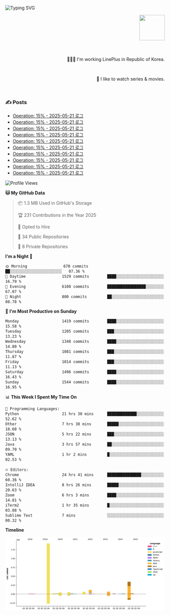 ![Typing SVG](https://readme-typing-svg.herokuapp.com/?lines=Hello,+I'm+Changkwon+😎&height=150&width=1024&size=40&color=458588&background=282828&center=true&vCenter=true&multiline=false&duration=2000&pause=0)

<div align=right>
  <a href="https://github.com/devxb/gitanimals">
    <img
      src="https://render.gitanimals.org/lines/spearkkk?pet-id=624227435622945015"
      width="80"
      height="80"
    />
  </a>
  <br/>
  <br/>  
  <br/>
  
  👨🏼‍💻 I'm working LinePlus in Republic of Korea.
  
  <br/>
  
  🍿 I like to watch series & movies.
  
  <br/>

</div>
  
<div align=left>
  
  <div>
    
  ### ✍️ Posts
    
  </div>
  
  <!-- BLOGPOSTS:START -->
- [Operation: 15% - 2025-05-21 로그](https://spearkkk.dev/kr/blog/operation-15-log-2025-05-21)
- [Operation: 15% - 2025-05-21 로그](https://spearkkk.dev/kr/blog/operation-15-log-2025-05-21)
- [Operation: 15% - 2025-05-21 로그](https://spearkkk.dev/kr/blog/operation-15-log-2025-05-21)
- [Operation: 15% - 2025-05-21 로그](https://spearkkk.dev/kr/blog/operation-15-log-2025-05-21)
- [Operation: 15% - 2025-05-21 로그](https://spearkkk.dev/kr/blog/operation-15-log-2025-05-21)
- [Operation: 15% - 2025-05-21 로그](https://spearkkk.dev/kr/blog/operation-15-log-2025-05-21)
- [Operation: 15% - 2025-05-21 로그](https://spearkkk.dev/kr/blog/operation-15-log-2025-05-21)
- [Operation: 15% - 2025-05-21 로그](https://spearkkk.dev/kr/blog/operation-15-log-2025-05-21)
- [Operation: 15% - 2025-05-21 로그](https://spearkkk.dev/kr/blog/operation-15-log-2025-05-21)
- [Operation: 15% - 2025-05-21 로그](https://spearkkk.dev/kr/blog/operation-15-log-2025-05-21)
<!-- BLOGPOSTS:END -->

  
<!--START_SECTION:waka-->
![Profile Views](http://img.shields.io/badge/Profile%20Views-2-blue)

**🐱 My GitHub Data** 

> 📦 1.3 MB Used in GitHub's Storage 
 > 
> 🏆 231 Contributions in the Year 2025
 > 
> 💼 Opted to Hire
 > 
> 📜 34 Public Repositories 
 > 
> 🔑 8 Private Repositories 
 > 
**I'm a Night 🦉** 

```text
🌞 Morning                670 commits         ██░░░░░░░░░░░░░░░░░░░░░░░   07.36 % 
🌆 Daytime                1529 commits        ████░░░░░░░░░░░░░░░░░░░░░   16.79 % 
🌃 Evening                6108 commits        █████████████████░░░░░░░░   67.07 % 
🌙 Night                  800 commits         ██░░░░░░░░░░░░░░░░░░░░░░░   08.78 % 
```
📅 **I'm Most Productive on Sunday** 

```text
Monday                   1419 commits        ████░░░░░░░░░░░░░░░░░░░░░   15.58 % 
Tuesday                  1205 commits        ███░░░░░░░░░░░░░░░░░░░░░░   13.23 % 
Wednesday                1348 commits        ████░░░░░░░░░░░░░░░░░░░░░   14.80 % 
Thursday                 1081 commits        ███░░░░░░░░░░░░░░░░░░░░░░   11.87 % 
Friday                   1014 commits        ███░░░░░░░░░░░░░░░░░░░░░░   11.13 % 
Saturday                 1496 commits        ████░░░░░░░░░░░░░░░░░░░░░   16.43 % 
Sunday                   1544 commits        ████░░░░░░░░░░░░░░░░░░░░░   16.95 % 
```


📊 **This Week I Spent My Time On** 

```text
💬 Programming Languages: 
Python                   21 hrs 30 mins      █████████████░░░░░░░░░░░░   52.62 % 
Other                    7 hrs 38 mins       █████░░░░░░░░░░░░░░░░░░░░   18.68 % 
JSON                     5 hrs 22 mins       ███░░░░░░░░░░░░░░░░░░░░░░   13.13 % 
Java                     3 hrs 57 mins       ██░░░░░░░░░░░░░░░░░░░░░░░   09.70 % 
YAML                     1 hr 2 mins         █░░░░░░░░░░░░░░░░░░░░░░░░   02.53 % 

🔥 Editors: 
Chrome                   24 hrs 41 mins      ███████████████░░░░░░░░░░   60.36 % 
IntelliJ IDEA            8 hrs 26 mins       █████░░░░░░░░░░░░░░░░░░░░   20.63 % 
Zoom                     6 hrs 3 mins        ████░░░░░░░░░░░░░░░░░░░░░   14.81 % 
iTerm2                   1 hr 35 mins        █░░░░░░░░░░░░░░░░░░░░░░░░   03.88 % 
Sublime Text             7 mins              ░░░░░░░░░░░░░░░░░░░░░░░░░   00.32 % 
```

**Timeline**

![Lines of Code chart](https://raw.githubusercontent.com/spearkkk/spearkkk/main/assets/bar_graph.png)


<!--END_SECTION:waka-->
</div>

